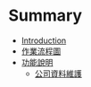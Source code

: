# Summary

* [Introduction](README.md)
* [作業流程圖](chapter1.md)
* [功能說明](chapter2.md)
   * [公司資料維護](HR110101.md)

